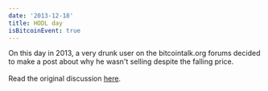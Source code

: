 ```yaml
---
date: '2013-12-18'
title: HODL day
isBitcoinEvent: true
---
```


On this day in 2013, a very drunk user on the bitcointalk.org forums decided to make a post about why he wasn't selling despite the falling price.
<br/><br/>
Read the original discussion <a href="https://bitcointalk.org/index.php?topic=375643.0" target="_blank">here</a>.
